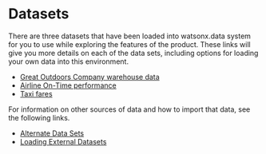 # Datasets

There are three datasets that have been loaded into watsonx.data system for you to use while exploring the features of the product. These links will give you more details on each of the data sets, including options for loading your own data into this environment.

   * [Great Outdoors Company warehouse data](wxd-datasets-gosales.md)
   * [Airline On-Time performance](wxd-datasets-ontime.md)
   * [Taxi fares](wxd-datasets-taxi.md)

For information on other sources of data and how to import that data, see the following links.

   * [Alternate Data Sets](wxd-datasets-load.md#external-datasets)
   * [Loading External Datasets](wxd-datasets-load.md#loading-your-own-data)

